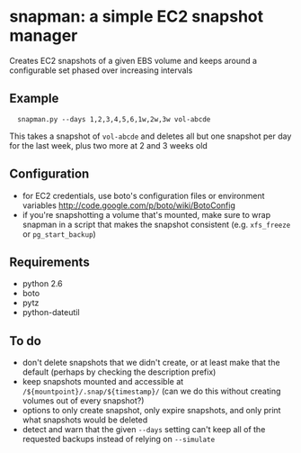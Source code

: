 snapman: a simple EC2 snapshot manager
======================================

Creates EC2 snapshots of a given EBS volume and keeps around a
configurable set phased over increasing intervals

Example
--------

      snapman.py --days 1,2,3,4,5,6,1w,2w,3w vol-abcde

This takes a snapshot of `vol-abcde` and deletes all but one snapshot
per day for the last week, plus two more at 2 and 3 weeks old

Configuration
-------------

* for EC2 credentials, use boto's configuration files or environment
  variables <http://code.google.com/p/boto/wiki/BotoConfig>
* if you're snapshotting a volume that's mounted, make sure to wrap
  snapman in a script that makes the snapshot consistent (e.g.
  `xfs_freeze` or `pg_start_backup`)

Requirements
------------

* python 2.6
* boto
* pytz
* python-dateutil

To do
-----

* don't delete snapshots that we didn't create, or at least make
  that the default (perhaps by checking the description prefix)
* keep snapshots mounted and accessible at
  `/${mountpoint}/.snap/${timestamp}/` (can we do this without
  creating volumes out of every snapshot?)
* options to only create snapshot, only expire snapshots, and only
  print what snapshots would be deleted
* detect and warn that the given `--days` setting can't keep all
  of the requested backups instead of relying on `--simulate`


